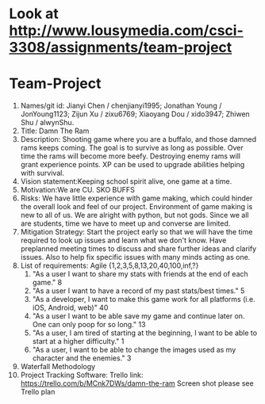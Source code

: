 # Look at http://www.lousymedia.com/csci-3308/assignments/team-project
# Team-Project
1. Names/git id: Jianyi Chen 	/ chenjianyi1995;
		 Jonathan Young / JonYoung1123;
		 Zijun Xu	/ zixu6769;
		 Xiaoyang Dou 	/ xido3947;
		 Zhiwen Shu	/ alwynShu.
2. Title: Damn The Ram
3. Description:
	Shooting game where you are a buffalo, and those damned rams keeps coming.
	The goal is to survive as long as possible. Over time the rams will become more beefy.
	Destroying enemy rams will grant experience points. XP can be used to upgrade abilities helping with survival.
4. Vision statement:Keeping school spirit alive, one game at a time.
5. Motivation:We are CU. SKO BUFFS
6. Risks:
	We have little experience with game making, which could hinder the overall look and feel of our project.
	Environment of game making is new to all of us.
	We are alright with python, but not gods.
	Since we all are students, time we have to meet up and converse are limited.
7. Mitigation Strategy:
	Start the project early so that we will have the time required to look up issues and learn what we don't know.
	Have preplanned meeting times to discuss and share further ideas and clarify issues. 
	Also to help fix specific issues with many minds acting as one.
8. List of requirements: Agile {1,2,3,5,8,13,20,40,100,inf,?}
	1. "As a user I want to share my stats with friends at the end of each game."
		8
	2. "As a user I want to have a record of my past stats/best times."
		5
	3. "As a developer, I want to make this game work for all platforms (i.e. iOS, Android, web)"
		40
	4. "As a user I want to be able save my game and continue later on. One can only poop for so long."
		13
	5. "As a user, I am tired of starting at the beginning, I want to be able to start at a higher difficulty."
		1
	6. "As a user, I want to be able to change the images used as my character and the enemies."
		3
9. Waterfall Methodology
10. Project Tracking Software: Trello
link: https://trello.com/b/MCnk7DWs/damn-the-ram
Screen shot please see Trello plan	

